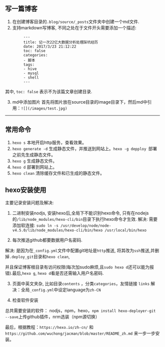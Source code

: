 ## 写一篇博客
1.  在创建博客目录的`.blog/source/_posts`文件夹中创建一个md文件.
2. 支持markdown写博客, 不同之处在于文件开头需要添加一个描述:
   ```
        ---
        title: 记一次22亿大数据分析处理踩坑经历
        date: 2017/3/23 21:12:22
        toc: false
        categories:
        - 脚本
        tags:
        - hive
        - mysql
        - shell
        ---
    ```
其中, `toc: false` 表示不为该篇文章创建目录.

 3. md中添加图片
首先将图片放在source目录的image目录下，然后md中引用：`![](/images/test.jpg)`

- - - - -

## 常用命令
1. `hexo s` 本地开启http服务，查看效果。
2. `hexo generate -d` 生成静态文件，并推送到网站上。`hexo -g depploy `部署之前先生成静态文件。
2. `hexo g` 生成静态文件。
3. `hexo d` 部署到网站上。
4. `hexo clean` 清除缓存文件和已生成的静态文件。


## hexo安装使用
主要记录安装问题及解决:
1. 二进制安装nodjs, 安装hexo后,全局下不能识别hexo命令, 只有在nodejs的`/lib/node_modules/hexo-cli/bin`目录下执行hexo命令才生效.
解决: 需要添加软连接: `sudo ln -s /usr/develop/node/node-v4.5.0/lib/node_modules/hexo-cli/bin/hexo /usr/local/bin/hexo`

2. 每次推送github都要数据用户名密码.

解决: 是因为在`_config.yml`文件中配置git地址是`http`推送, 将其改为`ssh`推送,并删掉`.deploy_git`目录和`hexo clean`,

并且保证博客根目录有访问权限(每次加sudo麻烦,且`sudo hexo d`还可以能为报错).最后,`hexo g`, `hexo d`看是否还需输入用户名密码.

3. 页面中英文夹杂, 比如目录`contents` ，分类`categories`，友情链接 `links`
解决：全局`_config.yml`中设定language为`zh-CN`


4. 检查软件安装

总共需要安装的软件： nodjs，npm，hexo，`npm install hexo-deployer-git --save`上传github插件，nrm选装（npm源切换）

最后，根据教程：`https://hexo.io/zh-cn/` 和 `https://github.com/wuchong/jacman/blob/master/README_zh.md` 来一步一步安装。